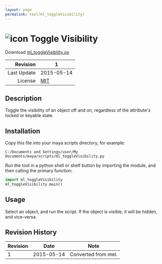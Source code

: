 ```yaml
---
layout: page
permalink: tool/ml_toggleVisibility/
---
```


# ![icon](https://raw.githubusercontent.com/morganloomis/ml_tools/master/icons//ml_toggleVisibility.png) Toggle Visibility
Download [ml_toggleVisibility.py](https://raw.githubusercontent.com/morganloomis/ml_tools/master/ml_toggleVisibility.py)

| Revision | 1 |
|---:|---|
| Last Update | 2015-05-14 |
| License | [MIT](https://opensource.org/licenses/MIT) |

## Description

 Toggle the visibility of an object off and on, regardless of the attribute's locked or keyable state.

## Installation

Copy this file into your maya scripts directory, for example:

`C:/Documents and Settings/user/My Documents/maya/scripts/ml_toggleVisibility.py`

Run the tool in a python shell or shelf button by importing the module, 
and then calling the primary function:

```python
import ml_toggleVisibility
ml_toggleVisibility.main()
```

## Usage

 Select an object, and run the script. If the object is visible, it will be hidden, and vice-versa.

## Revision History

| Revision | Date | Note|
|---|---|---|
|1|2015-05-14|Converted from mel.|
